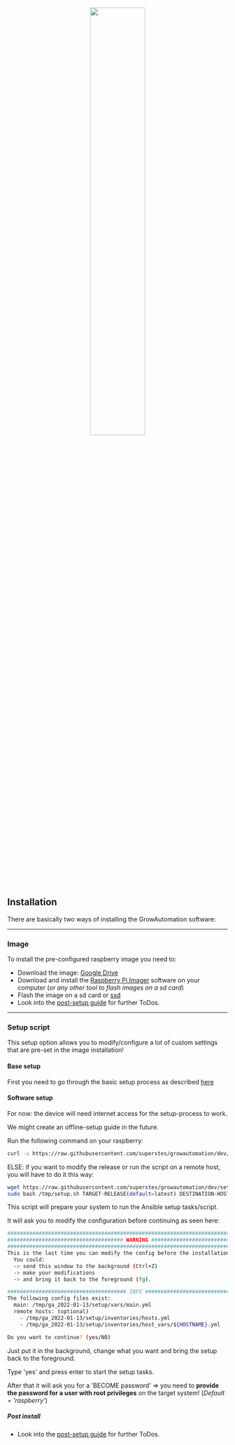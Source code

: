 <br>
<p align="center">
  <img src="https://raw.githubusercontent.com/superstes/growautomation/dev/docs/source/_static/img/ga02c.svg" width="50%"/>
</p>
<br><br>

## Installation

There are basically two ways of installing the GrowAutomation software:

----

### Image

To install the pre-configured raspberry image you need to:

* Download the image: <a href="https://drive.google.com/file/d/1MIoagaB4rKUwSbUtUW5E5ZUCCDU3k30S/view?usp=sharing">Google Drive</a>
* Download and install the <a href="https://www.raspberrypi.com/software/">Raspberry Pi Imager</a> software on your computer (_or any other tool to flash images on a sd card_)
* Flash the image on a sd card or <a href="https://docs.growautomation.eu/en/latest/setup/2-raspberry.html#ssd">ssd</a>
* Look into the <a href="https://docs.growautomation.eu/en/latest/setup/6-post-setup.html">post-setup guide</a> for further ToDos.


----

### Setup script

This setup option allows you to modify/configure a lot of custom settings that are pre-set in the image installation!

#### Base setup

First you need to go through the basic setup process as described <a href="https://docs.growautomation.eu/en/latest/setup/2-raspberry.html">here</a>

#### Software setup

For now: the device will need internet access for the setup-process to work.

We might create an offline-setup guide in the future.

Run the following command on your raspberry:

```bash
curl -s https://raw.githubusercontent.com/superstes/growautomation/dev/setup/setup.sh | sudo bash
```

ELSE: if you want to modify the release or run the script on a remote host, you will have to do it this way:
```bash
wget https://raw.githubusercontent.com/superstes/growautomation/dev/setup/setup.sh -O /tmp/setup.sh
sudo bash /tmp/setup.sh TARGET-RELEASE(default=latest) DESTINATION-HOST(default=localhost)
```

This script will prepare your system to run the Ansible setup tasks/script.

It will ask you to modify the configuration before continuing as seen here:

```bash
###################################################################################
##################################### WARNING #####################################
###################################################################################
This is the last time you can modify the config before the installation is started.
  You could:
  -> send this window to the background (Ctrl+Z)
  -> make your modifications
  -> and bring it back to the foreground (fg).

###################################### INFO #######################################
The following config files exist:
  main: /tmp/ga_2022-01-13/setup/vars/main.yml
  remote hosts: (optional)
    - /tmp/ga_2022-01-13/setup/inventories/hosts.yml
    - /tmp/ga_2022-01-13/setup/inventories/host_vars/${HOSTNAME}.yml

Do you want to continue? (yes/NO)
```

Just put it in the background, change what you want and bring the setup back to the foreground.

Type 'yes' and press enter to start the setup tasks.

After that it will ask you for a 'BECOME password' => you need to **provide the password for a user with root privileges** on the target system! (_Default = 'raspberry'_)

##### Post install

* Look into the <a href="https://docs.growautomation.eu/en/latest/setup/6-post-setup.html">post-setup guide</a> for further ToDos.
